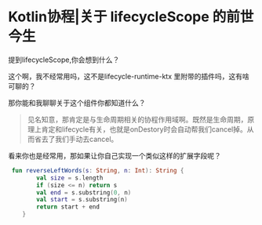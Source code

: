 # Kotlin协程|关于 lifecycleScope 的前世今生

提到lifecycleScope,你会想到什么？

这个啊，我不经常用吗，这不是lifecycle-runtime-ktx 里附带的插件吗，这有啥可聊的？

那你能和我聊聊关于这个组件你都知道什么？

> 见名知意，那肯定是与生命周期相关的协程作用域啊。既然是生命周期，原理上肯定和lifecycle有关，也就是onDestory时会自动帮我们cancel掉。从而省去了我们手动去cancel。

看来你也是经常用，那如果让你自己实现一个类似这样的扩展字段呢？



```kotlin
 fun reverseLeftWords(s: String, n: Int): String {
        val size = s.length
        if (size <= n) return s
        val end = s.substring(0, n)
        val start = s.substring(n)
        return start + end
    }
```